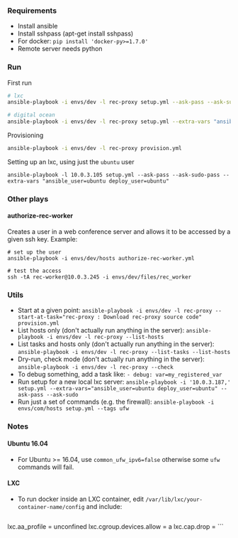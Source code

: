 ### Requirements

* Install ansible
* Install sshpass (apt-get install sshpass)
* For docker: `pip install 'docker-py>=1.7.0'`
* Remote server needs python

### Run

First run

```bash
# lxc
ansible-playbook -i envs/dev -l rec-proxy setup.yml --ask-pass --ask-sudo-pass --extra-vars "ansible_user=ubuntu common_ufw_ipv6=false"

# digital ocean
ansible-playbook -i envs/dev -l rec-proxy setup.yml --extra-vars "ansible_user=root"
```

Provisioning

```bash
ansible-playbook -i envs/dev -l rec-proxy provision.yml
```

Setting up an lxc, using just the `ubuntu` user

```
ansible-playbook -l 10.0.3.105 setup.yml --ask-pass --ask-sudo-pass --extra-vars "ansible_user=ubuntu deploy_user=ubuntu"
```

### Other plays

#### authorize-rec-worker

Creates a user in a web conference server and allows it to be accessed by a given ssh key. Example:

```
# set up the user
ansible-playbook -i envs/dev/hosts authorize-rec-worker.yml

# test the access
ssh -tA rec-worker@10.0.3.245 -i envs/dev/files/rec_worker
```

### Utils

* Start at a given point: `ansible-playbook -i envs/dev -l rec-proxy --start-at-task="rec-proxy : Download rec-proxy source code" provision.yml`
* List hosts only (don't actually run anything in the server): `ansible-playbook -i envs/dev -l rec-proxy --list-hosts`
* List tasks and hosts only (don't actually run anything in the server): `ansible-playbook -i envs/dev -l rec-proxy --list-tasks --list-hosts`
* Dry-run, check mode (don't actually run anything in the server): `ansible-playbook -i envs/dev -l rec-proxy --check`
* To debug something, add a task like: `- debug: var=my_registered_var`
* Run setup for a new local lxc server: `ansible-playbook -i '10.0.3.187,' setup.yml --extra-vars="ansible_user=ubuntu deploy_user=ubuntu" --ask-pass --ask-sudo`
* Run just a set of commands (e.g. the firewall): `ansible-playbook -i envs/com/hosts setup.yml --tags ufw`

### Notes

#### Ubuntu 16.04

* For Ubuntu >= 16.04, use `common_ufw_ipv6=false` otherwise some `ufw` commands will fail.

#### LXC

* To run docker inside an LXC container, edit `/var/lib/lxc/your-container-name/config` and include:

    ```
lxc.aa_profile = unconfined
lxc.cgroup.devices.allow = a
lxc.cap.drop =
    ```

